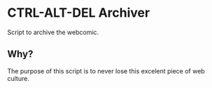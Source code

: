 # CTRL-ALT-DEL Archiver

Script to archive the webcomic.

## Why?
The purpose of this script is to never lose this excelent piece of web culture.

